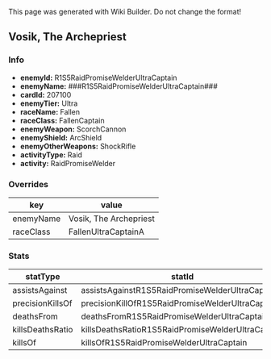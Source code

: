 <span class="wiki-builder">This page was generated with Wiki Builder. Do not change the format!</span>

## Vosik, The Archepriest
### Info
* **enemyId:** R1S5RaidPromiseWelderUltraCaptain
* **enemyName:** ###R1S5RaidPromiseWelderUltraCaptain###
* **cardId:** 207100
* **enemyTier:** Ultra
* **raceName:** Fallen
* **raceClass:** FallenCaptain
* **enemyWeapon:** ScorchCannon
* **enemyShield:** ArcShield
* **enemyOtherWeapons:** ShockRifle
* **activityType:** Raid
* **activity:** RaidPromiseWelder

### Overrides
key | value
--- | -----
enemyName | Vosik, The Archepriest
raceClass | FallenUltraCaptainA

### Stats
statType | statId
-------- | ------
assistsAgainst | assistsAgainstR1S5RaidPromiseWelderUltraCaptain
precisionKillsOf | precisionKillOfR1S5RaidPromiseWelderUltraCaptain
deathsFrom | deathsFromR1S5RaidPromiseWelderUltraCaptain
killsDeathsRatio | killsDeathsRatioR1S5RaidPromiseWelderUltraCaptain
killsOf | killsOfR1S5RaidPromiseWelderUltraCaptain

